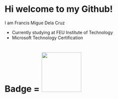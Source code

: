 # Hi welcome to my Github!

I am Francis Migue Dela Cruz
  - Currently studying at FEU Institute of Technology
  - Microsoft Technology Certification

# Badge = <a href="https://www.youracclaim.com/badges/dac02392-38d7-4b70-bb50-34f7110c8278/public_url"><img src ="https://github.com/hirara20701/FrancisDelaCruz/blob/26fc8d7e590e20d75ca5016ba4fc4f514352e355/mta-introduction-to-programming-using-java-certified-2021.png" width =128px></a>
